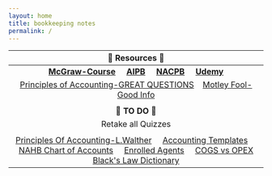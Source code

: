 ```yaml
---
layout: home
title: bookkeeping notes
permalink: /
---
```



| :honeybee: Resources :honeybee: |
|:---------:|
| [**McGraw-Course**](https://connect.mheducation.com/connect/hmStudentCourseList.do) &nbsp; &nbsp; [**AIPB**](https://aipb.org) &nbsp; &nbsp; [**NACPB**](https://www.certifiedpublicbookkeeper.org) &nbsp; &nbsp; [**Udemy**](https://www.udemy.com/)|
|[Principles of Accounting-GREAT QUESTIONS](https://openstax.org/books/principles-financial-accounting/pages/4-questions) &nbsp; &nbsp;[Motley Fool-Good Info](https://www.fool.com/)|
||
| :hatching_chick: **TO DO** :hatching_chick: |
|Retake all Quizzes|
||
|[Principles Of Accounting-L.Walther](https://www.principlesofaccounting.com/the-accounting-cycle/) &nbsp; &nbsp;  [Accounting Templates](https://www.wordstemplatespro.com/accounting-excel-templates.html) &nbsp; &nbsp;  [NAHB Chart of Accounts](https://www.nahb.org/-/media/NAHB/nahb-community/docs/member-benefits/knowledge/biztools/nahb-chart-of-accounts-2016.pdf) &nbsp; &nbsp; [Enrolled Agents](https://www.irs.gov/tax-professionals/enrolled-agents) &nbsp; &nbsp;  [COGS vs OPEX](https://www.investopedia.com/ask/answers/101314/what-are-differences-between-operating-expenses-and-cost-goods-sold-cogs.asp)<br> [Black's Law Dictionary](https://thelawdictionary.org/)|